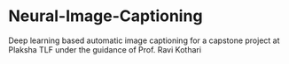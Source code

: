# Neural-Image-Captioning
Deep learning based automatic image captioning for a capstone project at Plaksha TLF under the guidance of Prof. Ravi Kothari  
